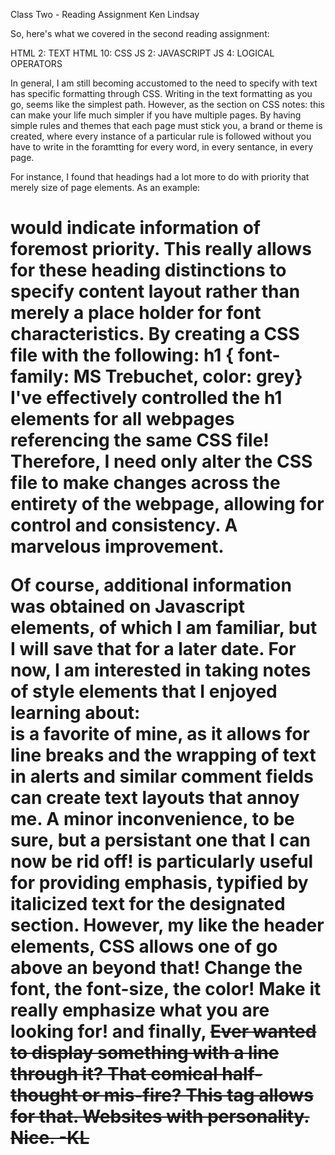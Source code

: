 Class Two - Reading Assignment
Ken Lindsay

So, here's what we covered in the second reading assignment:

HTML  2: TEXT
HTML 10: CSS
JS    2: JAVASCRIPT
JS    4: LOGICAL OPERATORS

In general, I am still becoming accustomed to the need to specify with text has specific formatting through CSS. Writing in the text formatting as you go, seems like the simplest path. However, as the section on CSS notes: this can make your life much simpler if you have multiple pages. By having simple rules and themes that each page must stick you, a brand or theme is created, where every instance of a particular rule is followed without you have to write in the foramtting for every word, in every sentance, in every page.

For instance, I found that headings had a lot more to do with priority that merely size of page elements.
As an example: <h1> would indicate information of foremost priority. This really allows for these heading distinctions to specify content layout rather than merely a place holder for font characteristics. By creating a CSS file with the following:
h1 { font-family: MS Trebuchet, color: grey}
I've effectively controlled the h1 elements for all webpages referencing the same CSS file! Therefore, I need only alter the CSS file to make changes across the entirety of the webpage, allowing for control and consistency. A marvelous improvement.

Of course, additional information was obtained on Javascript elements, of which I am familiar, but I will save that for a later date. For now, I am interested in taking notes of style elements that I enjoyed learning about:
<br /> is a favorite of mine, as it allows for line breaks and  the wrapping of text in alerts and similar comment fields can create text layouts that annoy me. A minor inconvenience, to be sure, but a persistant one that I can now be rid off!
<em> </em> is particularly useful for providing emphasis, typified by italicized text for the designated section. However, my like the header elements, CSS allows one of go above an beyond that! Change the font, the font-size, the color! Make it really emphasize what you are looking for!
and finally, <s>
Ever wanted to display something with a line through it? That comical half-thought or mis-fire? This tag allows for that.
Websites with personality. 
Nice.
-KL


